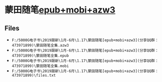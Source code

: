 # 蒙田随笔[epub+mobi+azw3](分享QQ群：473971899)

## Files

- `F:/5000G电子书\2019跟新\1月-6月\1.17\蒙田随笔[epub+mobi+azw3](分享QQ群：473971899)\蒙田随笔全集.azw3`
- `F:/5000G电子书\2019跟新\1月-6月\1.17\蒙田随笔[epub+mobi+azw3](分享QQ群：473971899)\蒙田随笔全集.epub`
- `F:/5000G电子书\2019跟新\1月-6月\1.17\蒙田随笔[epub+mobi+azw3](分享QQ群：473971899)\蒙田随笔全集.mobi`
- `F:/5000G电子书\2019跟新\1月-6月\1.17\蒙田随笔[epub+mobi+azw3](分享QQ群：473971899)\files.txt`
